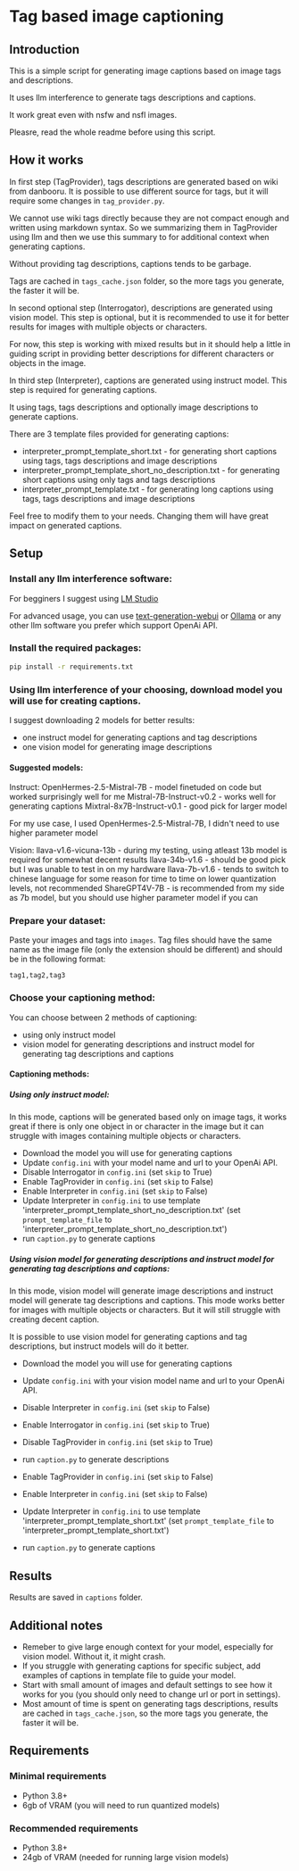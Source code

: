 
# Tag based image captioning

## Introduction
This is a simple script for generating image captions based on image tags and descriptions.

It uses llm interference to generate tags descriptions and captions.

It work great even with nsfw and nsfl images.

Pleasre, read the whole readme before using this script.

## How it works

In first step (TagProvider), tags descriptions are generated based on wiki from danbooru. It is possible to use different source for tags, but it will require some changes in `tag_provider.py`.

We cannot use wiki tags directly because they are not compact enough and written using markdown syntax.
So we summarizing them in TagProvider using llm and then we use this summary to for additional context when generating captions.

Without providing tag descriptions, captions tends to be garbage.

Tags are cached in `tags_cache.json` folder, so the more tags you generate, the faster it will be.

In second optional step (Interrogator), descriptions are generated using vision model. This step is optional, but it is recommended to use it for better results for images with multiple objects or characters.

For now, this step is working with mixed results but in it should help a little in guiding script in providing better descriptions for different characters or objects in the image.

In third step (Interpreter), captions are generated using instruct model. This step is required for generating captions.

It using tags, tags descriptions and optionally image descriptions to generate captions.

There are 3 template files provided for generating captions:
- interpreter_prompt_template_short.txt - for generating short captions using tags, tags descriptions and image descriptions
- interpreter_prompt_template_short_no_description.txt - for generating short captions using only tags and tags descriptions
- interpreter_prompt_template.txt - for generating long captions using tags, tags descriptions and image descriptions

Feel free to modify them to your needs.
Changing them will have great impact on generated captions.

## Setup
### Install any llm interference software:
For begginers I suggest using [LM Studio](https://lmstudio.ai/)

For advanced usage, you can use [text-generation-webui](https://github.com/oobabooga/text-generation-webui) or [Ollama](https://ollama.com/) or any other llm software you prefer which support OpenAi API.

### Install the required packages:
```bash
pip install -r requirements.txt
```

### Using llm interference of your choosing, download model you will use for creating captions.

I suggest downloading 2 models for better results:
- one instruct model for generating captions and tag descriptions
- one vision model for generating image descriptions

#### Suggested models:
Instruct:
OpenHermes-2.5-Mistral-7B - model finetuded on code but worked surprisingly well for me
Mistral-7B-Instruct-v0.2 - works well for generating captions
Mixtral-8x7B-Instruct-v0.1 - good pick for larger model

For my use case, I used OpenHermes-2.5-Mistral-7B, I didn't need to use higher parameter model

Vision:
llava-v1.6-vicuna-13b - during my testing, using atleast 13b model is required for somewhat decent results
llava-34b-v1.6 - should be good pick but I was unable to test in on my hardware
llava-7b-v1.6 - tends to switch to chinese language for some reason for time to time on lower quantization levels, not recommended
ShareGPT4V-7B - is recommended from my side as 7b model, but you should use higher parameter model if you can

### Prepare your dataset:
Paste your images and tags into `images`.
Tag files should have the same name as the image file (only the extension should be different) and should be in the following format:
```csv
tag1,tag2,tag3
```

### Choose your captioning method:
You can choose between 2 methods of captioning:
- using only instruct model
- vision model for generating descriptions and instruct model for generating tag descriptions and captions

#### Captioning methods:

##### Using only instruct model:
In this mode, captions will be generated based only on image tags, it works great if there is only one object in or character in the image but it can struggle with images containing multiple objects or characters.

- Download the model you will use for generating captions
- Update `config.ini` with your model name and url to your OpenAi API.
- Disable Interrogator in `config.ini` (set `skip` to True)
- Enable TagProvider in `config.ini` (set `skip` to False)
- Enable Interpreter in `config.ini` (set `skip` to False)
- Update Interpreter in `config.ini` to use template 'interpreter_prompt_template_short_no_description.txt' (set `prompt_template_file` to 'interpreter_prompt_template_short_no_description.txt')
- run `caption.py` to generate captions

##### Using vision model for generating descriptions and instruct model for generating tag descriptions and captions:
In this mode, vision model will generate image descriptions and instruct model will generate tag descriptions and captions. This mode works better for images with multiple objects or characters. But it will still struggle with creating decent caption.

It is possible to use vision model for generating captions and tag descriptions, but instruct models will do it better.

- Download the model you will use for generating captions
- Update `config.ini` with your vision model name and url to your OpenAi API.
- Disable Interpreter in `config.ini` (set `skip` to False)
- Enable Interrogator in `config.ini` (set `skip` to True)
- Disable TagProvider in `config.ini` (set `skip` to True)
- run `caption.py` to generate descriptions

- Enable TagProvider in `config.ini` (set `skip` to False)
- Enable Interpreter in `config.ini` (set `skip` to False)
- Update Interpreter in `config.ini` to use template 'interpreter_prompt_template_short.txt' (set `prompt_template_file` to 'interpreter_prompt_template_short.txt')
- run `caption.py` to generate captions


## Results
Results are saved in `captions` folder.

## Additional notes
- Remeber to give large enough context for your model, especially for vision model. Without it, it might crash.
- If you struggle with generating captions for specific subject, add examples of captions in template file to guide your model.
- Start with small amount of images and default settings to see how it works for you (you should only need to change url or port in settings).
- Most amount of time is spent on generating tags descriptions, results are cached in `tags_cache.json`, so the more tags you generate, the faster it will be.

## Requirements
### Minimal requirements
- Python 3.8+
- 6gb of VRAM (you will need to run quantized models)

### Recommended requirements
- Python 3.8+
- 24gb of VRAM (needed for running large vision models)




